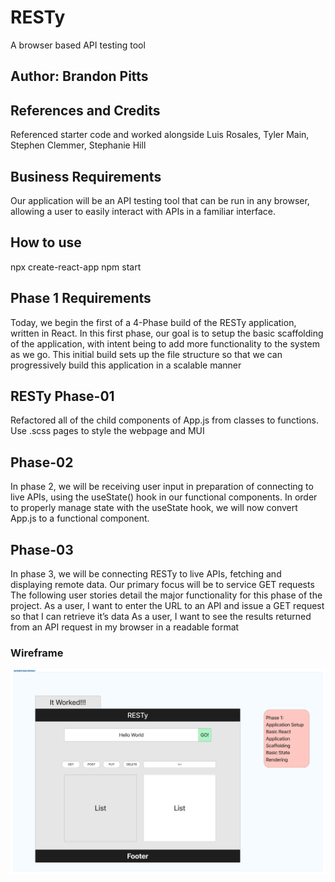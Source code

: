 # RESTy

A browser based API testing tool

## Author: Brandon Pitts

## References and Credits

Referenced starter code and worked alongside Luis Rosales, Tyler Main, Stephen Clemmer, Stephanie Hill

## Business Requirements

Our application will be an API testing tool that can be run in any browser, allowing a user to easily interact with APIs in a familiar interface.

## How to use

npx create-react-app
npm start


## Phase 1 Requirements

Today, we begin the first of a 4-Phase build of the RESTy application, written in React. In this first phase, our goal is to setup the basic scaffolding of the application, with intent being to add more functionality to the system as we go. This initial build sets up the file structure so that we can progressively build this application in a scalable manner

## RESTy Phase-01

Refactored all of the child components of App.js from classes to functions. Use .scss pages to style the webpage and MUI

## Phase-02

In phase 2, we will be receiving user input in preparation of connecting to live APIs, using the useState() hook in our functional components. In order to properly manage state with the useState hook, we will now convert App.js to a functional component.

## Phase-03

In phase 3, we will be connecting RESTy to live APIs, fetching and displaying remote data. Our primary focus will be to service GET requests
The following user stories detail the major functionality for this phase of the project.
As a user, I want to enter the URL to an API and issue a GET request so that I can retrieve it’s data
As a user, I want to see the results returned from an API request in my browser in a readable format

### Wireframe

![Wireframe](./img/week6-labs.png)
